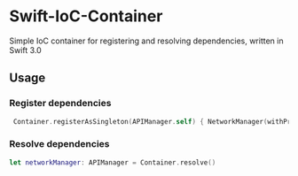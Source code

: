 # Swift-IoC-Container
Simple IoC container for registering and resolving dependencies, written in Swift 3.0

## Usage

### Register dependencies
```swift
 Container.registerAsSingleton(APIManager.self) { NetworkManager(withProxy: AlamofireProxyImplementation()) }
```
### Resolve dependencies
```swift
let networkManager: APIManager = Container.resolve()
```
